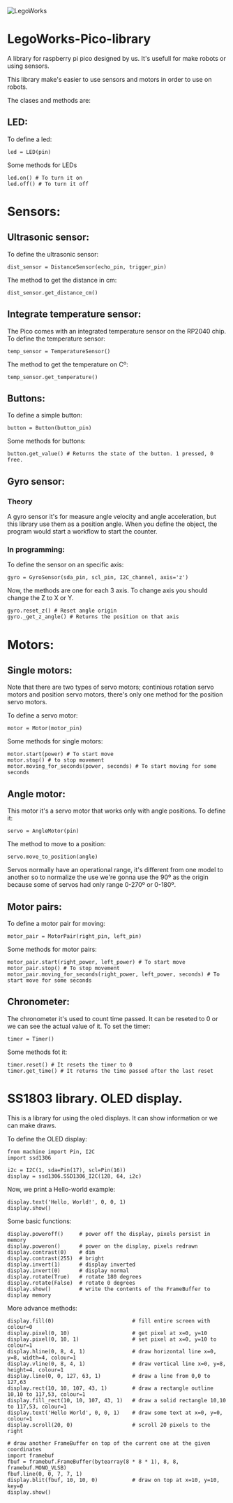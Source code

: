 ![LegoWorks](https://user-images.githubusercontent.com/106318228/200198411-2eae259f-2366-4801-989a-78bde47ae537.png)

# LegoWorks-Pico-library
A library for raspberry pi pico designed by us. It's usefull for make robots or using sensors.

This library make's easier to use sensors and motors in order to use on robots.

The clases and methods are:

  ## LED:
  To define a led:
  ~~~~
  led = LED(pin)
  ~~~~
  
  Some methods for LEDs
  ~~~~
  led.on() # To turn it on
  led.off() # To turn it off
  ~~~~
  
  # Sensors:
  
  ## Ultrasonic sensor:
  
  To define the ultrasonic sensor:
  ~~~~
  dist_sensor = DistanceSensor(echo_pin, trigger_pin)
  ~~~~
  
  The method to get the distance in cm:
  ~~~~
  dist_sensor.get_distance_cm()
  ~~~~
  
  ## Integrate temperature sensor:
  
  The Pico comes with an integrated temperature sensor on the RP2040 chip.
  To define the temperature sensor:
  ~~~~
  temp_sensor = TemperatureSensor()
  ~~~~
  
  The method to get the temperature on Cº:
  ~~~~
  temp_sensor.get_temperature()
  ~~~~
  
  ## Buttons:
  
  To define a simple button:
  ~~~~
  button = Button(button_pin)
  ~~~~
  
  Some methods for buttons:
  ~~~~
  button.get_value() # Returns the state of the button. 1 pressed, 0 free.
  ~~~~
  
  ## Gyro sensor:
  
  ### Theory
  A gyro sensor it's for measure angle velocity and angle acceleration, but this library use them as a position angle.
  When you define the object, the program would start a workflow to start the counter. 

  ### In programming:
  
  To define the sensor on an specific axis:
  ~~~~
  gyro = GyroSensor(sda_pin, scl_pin, I2C_channel, axis='z')
  ~~~~
  
  Now, the methods are one for each 3 axis. To change axis you should change the Z to X or Y.
  ~~~~
  gyro.reset_z() # Reset angle origin
  gyro._get_z_angle() # Returns the position on that axis
  ~~~~
  
  # Motors:
  
  ## Single motors:
  
  Note that there are two types of servo motors; continious rotation servo motors and position servo motors, there's only one method for the position servo motors.
  
  To define a servo motor:
  ~~~~
  motor = Motor(motor_pin)
  ~~~~
  
  Some methods for single motors: 
  ~~~~
  motor.start(power) # To start move
  motor.stop() # to stop movement
  motor.moving_for_seconds(power, seconds) # To start moving for some seconds
  ~~~~
  
  ## Angle motor:
  
  This motor it's a servo motor that works only with angle positions. To define it:
  
 ~~~~
 servo = AngleMotor(pin)
 ~~~~
 
 The method to move to a position:
 ~~~~
 servo.move_to_position(angle)
 ~~~~
 Servos normally have an operational range, it's different from one model to another so to normalize the use
 we're gonna use the 90º as the origin because some of servos had only range 0-270º or 0-180º.
       
       
  ## Motor pairs:
  
  To define a motor pair for moving:
  ~~~~
  motor_pair = MotorPair(right_pin, left_pin)
  ~~~~
  
  Some methods for motor pairs:
  ~~~~
  motor_pair.start(right_power, left_power) # To start move
  motor_pair.stop() # To stop movement
  motor_pair.moving_for_seconds(right_power, left_power, seconds) # To start move for some seconds
  ~~~~
  
  ## Chronometer:
  
  The chronometer it's used to count time passed. It can be reseted to 0 or we can see the actual value of it.
  To set the timer:
  ~~~~
  timer = Timer()
  ~~~~
  
  Some methods fot it:
  ~~~~
  timer.reset() # It resets the timer to 0
  timer.get_time() # It returns the time passed after the last reset
  ~~~~
                                                          
                                                            
 # SS1803 library. OLED display.
  
 This is a library for using the oled displays. It can show information or we can make draws.
  
  To define the OLED display:
  ~~~~
  from machine import Pin, I2C
  import ssd1306
  
  i2c = I2C(1, sda=Pin(17), scl=Pin(16))
  display = ssd1306.SSD1306_I2C(128, 64, i2c)
  ~~~~
  
  Now, we print a Hello-world example:
  ~~~~
  display.text('Hello, World!', 0, 0, 1)
  display.show()
  ~~~~
  
  Some basic functions:
  ~~~~
  display.poweroff()     # power off the display, pixels persist in memory
  display.poweron()      # power on the display, pixels redrawn
  display.contrast(0)    # dim
  display.contrast(255)  # bright
  display.invert(1)      # display inverted
  display.invert(0)      # display normal
  display.rotate(True)   # rotate 180 degrees
  display.rotate(False)  # rotate 0 degrees
  display.show()         # write the contents of the FrameBuffer to display memory
  ~~~~
   
  More advance methods:
  ~~~~
  display.fill(0)                         # fill entire screen with colour=0
  display.pixel(0, 10)                    # get pixel at x=0, y=10
  display.pixel(0, 10, 1)                 # set pixel at x=0, y=10 to colour=1
  display.hline(0, 8, 4, 1)               # draw horizontal line x=0, y=8, width=4, colour=1
  display.vline(0, 8, 4, 1)               # draw vertical line x=0, y=8, height=4, colour=1
  display.line(0, 0, 127, 63, 1)          # draw a line from 0,0 to 127,63
  display.rect(10, 10, 107, 43, 1)        # draw a rectangle outline 10,10 to 117,53, colour=1
  display.fill_rect(10, 10, 107, 43, 1)   # draw a solid rectangle 10,10 to 117,53, colour=1
  display.text('Hello World', 0, 0, 1)    # draw some text at x=0, y=0, colour=1
  display.scroll(20, 0)                   # scroll 20 pixels to the right

  # draw another FrameBuffer on top of the current one at the given coordinates
  import framebuf
  fbuf = framebuf.FrameBuffer(bytearray(8 * 8 * 1), 8, 8, framebuf.MONO_VLSB)
  fbuf.line(0, 0, 7, 7, 1)
  display.blit(fbuf, 10, 10, 0)           # draw on top at x=10, y=10, key=0
  display.show()
  ~~~~
  

